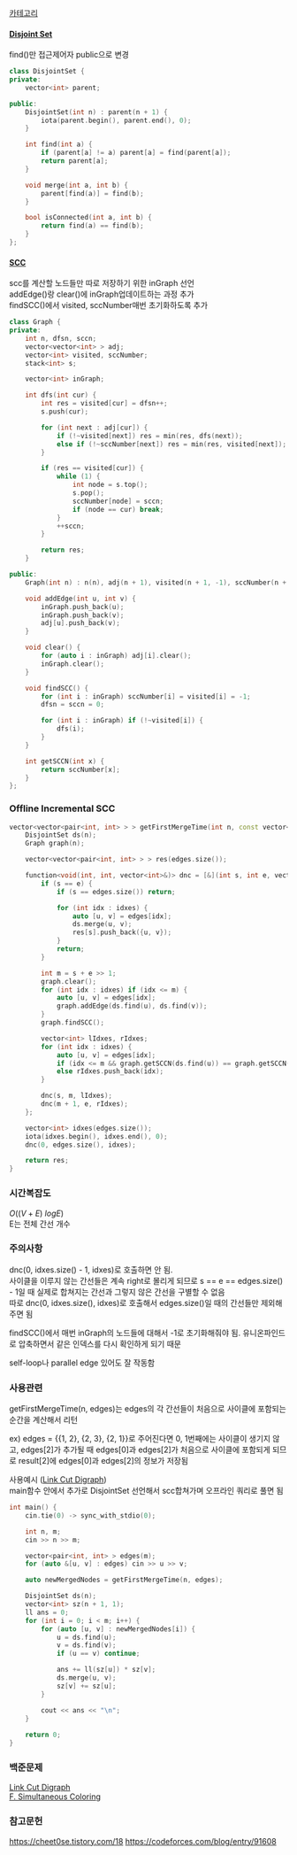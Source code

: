 [카테고리](/README.md)
#### [Disjoint Set](/자료구조/기타/Disjoint%20Set.md)
find()만 접근제어자 public으로 변경
```cpp
class DisjointSet {
private:
    vector<int> parent;

public:
    DisjointSet(int n) : parent(n + 1) {
        iota(parent.begin(), parent.end(), 0);
    }

    int find(int a) {
        if (parent[a] != a) parent[a] = find(parent[a]);
        return parent[a];
    }

    void merge(int a, int b) {
        parent[find(a)] = find(b);
    }

    bool isConnected(int a, int b) {
        return find(a) == find(b);
    }
};
```
#### [SCC](/그래프%20이론/그래프/Strongly%20Connected%20Component.md)
scc를 계산할 노드들만 따로 저장하기 위한 inGraph 선언   
addEdge()랑 clear()에 inGraph업데이트하는 과정 추가   
findSCC()에서 visited, sccNumber매번 초기화하도록 추가   
```cpp
class Graph {
private:
    int n, dfsn, sccn;
    vector<vector<int> > adj;
    vector<int> visited, sccNumber;
    stack<int> s;

    vector<int> inGraph;

    int dfs(int cur) {
        int res = visited[cur] = dfsn++;
        s.push(cur);

        for (int next : adj[cur]) {
            if (!~visited[next]) res = min(res, dfs(next));
            else if (!~sccNumber[next]) res = min(res, visited[next]);
        }

        if (res == visited[cur]) {
            while (1) {
                int node = s.top();
                s.pop();
                sccNumber[node] = sccn;
                if (node == cur) break;
            }
            ++sccn;
        }

        return res;
    }

public:
    Graph(int n) : n(n), adj(n + 1), visited(n + 1, -1), sccNumber(n + 1, -1) {}

    void addEdge(int u, int v) {
        inGraph.push_back(u);
        inGraph.push_back(v);
        adj[u].push_back(v);
    }

    void clear() {
        for (auto i : inGraph) adj[i].clear();
        inGraph.clear();
    }

    void findSCC() {
        for (int i : inGraph) sccNumber[i] = visited[i] = -1;
        dfsn = sccn = 0;

        for (int i : inGraph) if (!~visited[i]) {
            dfs(i);
        }
    }

    int getSCCN(int x) {
        return sccNumber[x];
    }
};
```
### Offline Incremental SCC
```cpp
vector<vector<pair<int, int> > > getFirstMergeTime(int n, const vector<pair<int, int> > &edges) {
    DisjointSet ds(n);
    Graph graph(n);

    vector<vector<pair<int, int> > > res(edges.size());

    function<void(int, int, vector<int>&)> dnc = [&](int s, int e, vector<int> &idxes) {
        if (s == e) {
            if (s == edges.size()) return;

            for (int idx : idxes) {
                auto [u, v] = edges[idx];
                ds.merge(u, v);
                res[s].push_back({u, v});
            }
            return;
        }

        int m = s + e >> 1;
        graph.clear();
        for (int idx : idxes) if (idx <= m) {
            auto [u, v] = edges[idx];
            graph.addEdge(ds.find(u), ds.find(v));
        }
        graph.findSCC();

        vector<int> lIdxes, rIdxes;
        for (int idx : idxes) {
            auto [u, v] = edges[idx];
            if (idx <= m && graph.getSCCN(ds.find(u)) == graph.getSCCN(ds.find(v))) lIdxes.push_back(idx);
            else rIdxes.push_back(idx);
        }

        dnc(s, m, lIdxes);
        dnc(m + 1, e, rIdxes);
    };

    vector<int> idxes(edges.size());
    iota(idxes.begin(), idxes.end(), 0);
    dnc(0, edges.size(), idxes);

    return res;
}
```
### 시간복잡도 
$O((V+E)~logE)$   
E는 전체 간선 개수   

### 주의사항
dnc(0, idxes.size() - 1, idxes)로 호출하면 안 됨.   
사이클을 이루지 않는 간선들은 계속 right로 몰리게 되므로 s == e == edges.size() - 1일 때 실제로 합쳐지는 간선과 그렇지 않은 간선을 구별할 수 없음   
따로 dnc(0, idxes.size(), idxes)로 호출해서 edges.size()일 때의 간선들만 제외해주면 됨   

findSCC()에서 매번 inGraph의 노드들에 대해서 -1로 초기화해줘야 됨. 유니온파인드로 압축하면서 같은 인덱스를 다시 확인하게 되기 때문   

self-loop나 parallel edge 있어도 잘 작동함

### 사용관련
getFirstMergeTime(n, edges)는 edges의 각 간선들이 처음으로 사이클에 포함되는 순간을 계산해서 리턴

ex)
edges = {{1, 2}, {2, 3}, {2, 1}}로 주어진다면
0, 1번째에는 사이클이 생기지 않고, edges[2]가 추가될 때 edges[0]과 edges[2]가 처음으로 사이클에 포함되게 되므로
result[2]에 edges[0]과 edges[2]의 정보가 저장됨

사용예시 ([Link Cut Digraph](https://www.acmicpc.net/problem/19028))   
main함수 안에서 추가로 DisjointSet 선언해서 scc합쳐가며 오프라인 쿼리로 풀면 됨   
```cpp
int main() {
    cin.tie(0) -> sync_with_stdio(0);

    int n, m;
    cin >> n >> m;

    vector<pair<int, int> > edges(m);
    for (auto &[u, v] : edges) cin >> u >> v;

    auto newMergedNodes = getFirstMergeTime(n, edges);

    DisjointSet ds(n);
    vector<int> sz(n + 1, 1);
    ll ans = 0;
    for (int i = 0; i < m; i++) {
        for (auto [u, v] : newMergedNodes[i]) {
            u = ds.find(u);
            v = ds.find(v);
            if (u == v) continue;

            ans += ll(sz[u]) * sz[v];
            ds.merge(u, v);
            sz[v] += sz[u];
        }

        cout << ans << "\n";
    }
    
    return 0;
}
```

### 백준문제
[Link Cut Digraph](https://www.acmicpc.net/problem/19028)   
[F. Simultaneous Coloring](https://codeforces.com/contest/1989/problem/F)

### 참고문헌
https://cheet0se.tistory.com/18
https://codeforces.com/blog/entry/91608